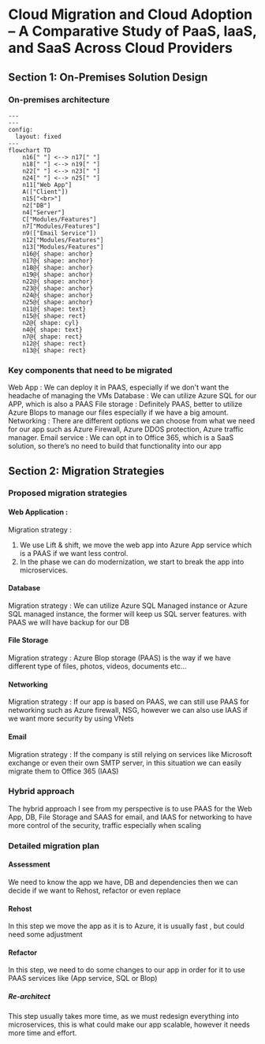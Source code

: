 # Cloud Migration and Cloud Adoption – A Comparative Study of PaaS, IaaS, and SaaS Across Cloud Providers

## Section 1: On-Premises Solution Design
### On-premises architecture
```mermaid
---
---
config:
  layout: fixed
---
flowchart TD
    n16[" "] <--> n17[" "]
    n18[" "] <--> n19[" "]
    n22[" "] <--> n23[" "]
    n24[" "] <--> n25[" "]
    n11["Web App"]
    A(["Client"])
    n15["<br>"]
    n2["DB"]
    n4["Server"]
    C["Modules/Features"]
    n7["Modules/Features"]
    n9(["Email Service"])
    n12["Modules/Features"]
    n13["Modules/Features"]
    n16@{ shape: anchor}
    n17@{ shape: anchor}
    n18@{ shape: anchor}
    n19@{ shape: anchor}
    n22@{ shape: anchor}
    n23@{ shape: anchor}
    n24@{ shape: anchor}
    n25@{ shape: anchor}
    n11@{ shape: text}
    n15@{ shape: rect}
    n2@{ shape: cyl}
    n4@{ shape: text}
    n7@{ shape: rect}
    n12@{ shape: rect}
    n13@{ shape: rect}

```

### Key components that need to be migrated
Web App : We can deploy it in PAAS, especially if we don't want the headache of managing the VMs
Database : We can utilize Azure SQL for our APP, which is also a PAAS
File storage : Definitely PAAS, better to utilize Azure Blops to manage our files especially if we have a big amount.
Networking : There are different options we can choose from what we need for our app such as Azure Firewall, Azure DDOS protection, Azure traffic manager.
Email service : We can opt in to Office 365, which is a SaaS solution, so there’s no need to build that functionality into our app

## Section 2: Migration Strategies
### Proposed migration strategies
#### Web Application : 
Migration strategy : 
1. We use Lift & shift, we move the web app into Azure App service which is a PAAS if we want less control.
2. In the phase we can do modernization, we start to break the app into microservices.
#### Database
Migration strategy : We can utilize Azure SQL Managed instance or Azure SQL managed instance, the former will keep us SQL server features. with PAAS we will have backup for our DB
#### File Storage
Migration strategy : Azure Blop storage (PAAS) is the way if we have different type of files, photos, videos, documents etc...
#### Networking
Migration strategy : If our app is based on PAAS, we can still use PAAS for networking such as Azure firewall, NSG, however we can also use IAAS if we want more security by using VNets
#### Email
Migration strategy : If the company is still relying on services like Microsoft exchange or even their own SMTP server, in this situation we can easily migrate them to Office 365 (IAAS)
### Hybrid approach
The hybrid approach I see from my perspective is to use PAAS for the Web App, DB, File Storage and SAAS for email, and IAAS for networking to have more control of the security, traffic especially when scaling
### Detailed migration plan
#### Assessment
We need to know the app we have, DB and dependencies then we can decide if we want to Rehost, refactor or even replace
#### Rehost
In this step we move the app as it is to Azure, it is usually fast , but could need some adjustment 
#### Refactor
In this step, we need to do some changes to our app in order for it to use PAAS services like (App service, SQL or Blop)
##### Re-architect
This step usually takes more time, as we must redesign everything into microservices, this is what could make our app scalable, however it needs more time and effort.